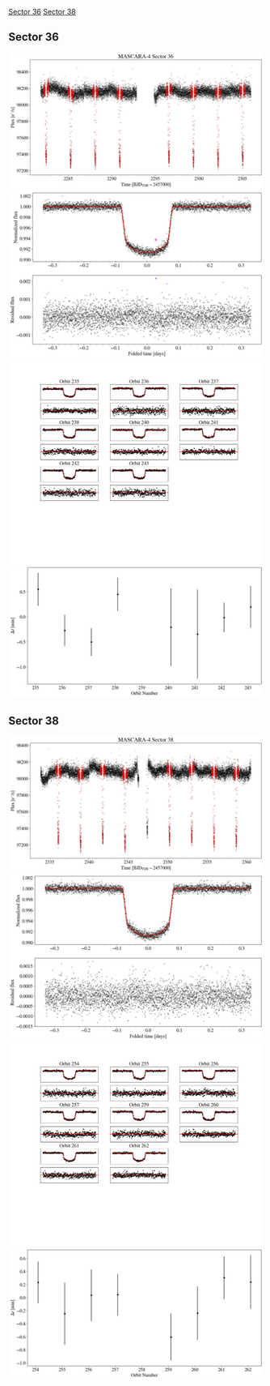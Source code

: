 [Sector 36](#sector36)
[Sector 38](#sector38)

<a name = "sector36"></a>
## Sector 36
![alt text](/tt/MASCARA-4_Sector_36/MASCARA-4_Sector_36_a_TimeSeries.png)
![alt text](/tt/MASCARA-4_Sector_36/MASCARA-4_Sector_36_b_FoldedLightCurve.png)
![alt text](/tt/MASCARA-4_Sector_36/MASCARA-4_Sector_36_b_IndividualTransitsWithFit.png)
![alt text](/tt/MASCARA-4_Sector_36/MASCARA-4_Sector_36_c_TimingResiduals.png)

<a name = "sector38"></a>
## Sector 38
![alt text](/tt/MASCARA-4_Sector_38/MASCARA-4_Sector_38_a_TimeSeries.png)
![alt text](/tt/MASCARA-4_Sector_38/MASCARA-4_Sector_38_b_FoldedLightCurve.png)
![alt text](/tt/MASCARA-4_Sector_38/MASCARA-4_Sector_38_b_IndividualTransitsWithFit.png)
![alt text](/tt/MASCARA-4_Sector_38/MASCARA-4_Sector_38_c_TimingResiduals.png)

